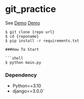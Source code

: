 # git_practice

See [Demo](https://www.google.com/)
<a href="https://www.google.com/">Demo</a>

```shell
$ git clone {repo url}
$ cd {reponame}
$ pip install -r requirements.txt

###How To Start

```shell
$ python main.py
```

### Dependency

- Python==3.10
- django==3.0.0`
